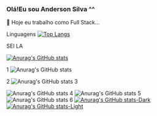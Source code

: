 ### Olá!Eu sou Anderson Silva ^^
 🔭 Hoje eu trabalho como Full Stack...




Linguagens
[![Top Langs](https://github-readme-stats.vercel.app/api/top-langs/?username=AnderSpidy&layout=compact&theme=transparent)](https://github.com/AnderSpidy/AnderSpidy)



SEI LA 

[![Anurag's GitHub stats](https://github-readme-stats.vercel.app/api?username=AnderSpidy)](https://github.com/anuraghazra/github-readme-stats)

1
![Anurag's GitHub stats](https://github-readme-stats.vercel.app/api?username=AnderSpidy&hide=contribs,prs&show_icons=true&theme=transparent)

2
![Anurag's GitHub stats](https://github-readme-stats.vercel.app/api?username=anuraghazra&show_icons=true)
3

![Anurag's GitHub stats](https://github-readme-stats.vercel.app/api?username=anuraghazra&show_icons=true&theme=radical)
4
![Anurag's GitHub stats](https://github-readme-stats.vercel.app/api?username=anuraghazra&show_icons=true&theme=transparent)
5
![Anurag's GitHub stats](https://github-readme-stats.vercel.app/api?username=anuraghazra&show_icons=true&bg_color=00000000)
6
[![Anurag's GitHub stats-Dark](https://github-readme-stats.vercel.app/api?username=anuraghazra&show_icons=true&theme=dark#gh-dark-mode-only)](https://github.com/anuraghazra/github-readme-stats#gh-dark-mode-only)
[![Anurag's GitHub stats-Light](https://github-readme-stats.vercel.app/api?username=anuraghazra&show_icons=true&theme=default#gh-light-mode-only)](https://github.com/anuraghazra/github-readme-stats#gh-light-mode-only)

